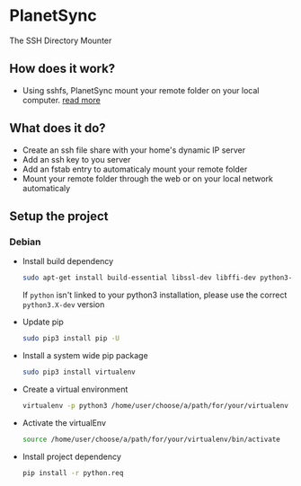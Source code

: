 # PlanetSync
The SSH Directory Mounter

## How does it work?
* Using sshfs, PlanetSync mount your remote folder on your local computer. [read more](https://en.wikipedia.org/wiki/SSHFS)

## What does it do?
* Create an ssh file share with your home's dynamic IP server
* Add an ssh key to you server
* Add an fstab entry to automaticaly mount your remote folder
* Mount your remote folder through the web or on your local network automaticaly

## Setup the project  
### Debian 

* Install build dependency
    ```bash
    sudo apt-get install build-essential libssl-dev libffi-dev python3-dev
    ```
    If `python` isn't linked to your python3 installation, please use the correct `python3.X-dev` version

* Update pip
	```bash
	sudo pip3 install pip -U
	```
* Install a system wide pip package
    ```bash
	sudo pip3 install virtualenv
	```
* Create a virtual environment
	```bash
	virtualenv -p python3 /home/user/choose/a/path/for/your/virtualenv
    ```
* Activate the virtualEnv
    ```bash
    source /home/user/choose/a/path/for/your/virtualenv/bin/activate
    ```
* Install project dependency
    ```bash
	pip install -r python.req
	```